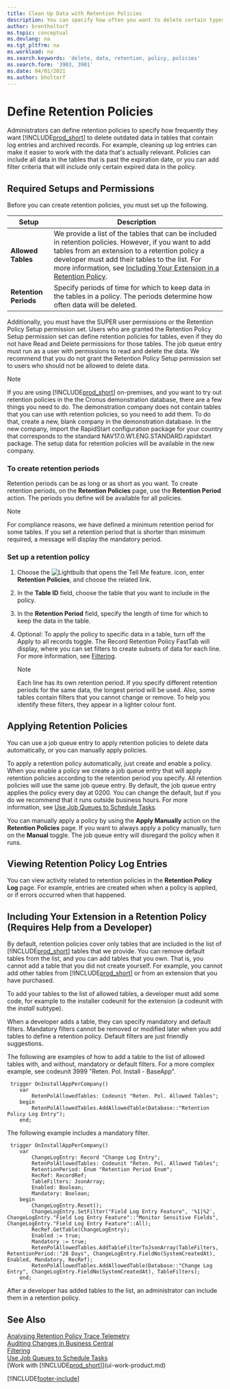 ```yaml
---
title: Clean Up Data with Retention Policies
description: You can specify how often you want to delete certain types of data.
author: brentholtorf
ms.topic: conceptual
ms.devlang: na
ms.tgt_pltfrm: na
ms.workload: na
ms.search.keywords: 'delete, data, retention, policy, policies'
ms.search.form: '3903, 3901'
ms.date: 04/01/2021
ms.author: bholtorf
---
```

# <a name="define-retention-policies"></a><a name="define-retention-policies"></a><a name="define-retention-policies"></a>Define Retention Policies
Administrators can define retention policies to specify how frequently they want [!INCLUDE[prod_short](includes/prod_short.md)] to delete outdated data in tables that contain log entries and archived records. For example, cleaning up log entries can make it easier to work with the data that's actually relevant. Policies can include all data in the tables that is past the expiration date, or you can add filter criteria that will include only certain expired data in the policy. 

## <a name="required-setups-and-permissions"></a><a name="required-setups-and-permissions"></a><a name="required-setups-and-permissions"></a>Required Setups and Permissions
Before you can create retention policies, you must set up the following.

|Setup  |Description  |
|---------|---------|
|**Allowed Tables**     |We provide a list of the tables that can be included in retention policies. However, if you want to add tables from an extension to a retention policy a developer must add their tables to the list. For more information, see [Including Your Extension in a Retention Policy](admin-data-retention-policies.md#including-your-extension-in-a-retention-policy-requires-help-from-a-developer).          |
|**Retention Periods**     |Specify periods of time for which to keep data in the tables in a policy. The periods determine how often data will be deleted.         |

Additionally, you must have the SUPER user permissions or the Retention Policy Setup permission set. Users who are granted the Retention Policy Setup permission set can define retention policies for tables, even if they do not have Read and Delete permissions for those tables. The job queue entry must run as a user with permissions to read and delete the data. We recommend that you do not grant the Retention Policy Setup permission set to users who should not be allowed to delete data.

> [!NOTE]
> If you are using [!INCLUDE[prod_short](includes/prod_short.md)] on-premises, and you want to try out retention policies in the the Cronus demonstration database, there are a few things you need to do. The demonstration company does not contain tables that you can use with retention policies, so you need to add them. To do that, create a new, blank company in the demonstration database. In the new company, import the RapidStart configuration package for your country that corresponds to the standard NAV17.0.W1.ENG.STANDARD.rapidstart package. The setup data for retention policies will be available in the new company.

### <a name="to-create-retention-periods"></a><a name="to-create-retention-periods"></a><a name="to-create-retention-periods"></a>To create retention periods
Retention periods can be as long or as short as you want. To create retention periods, on the **Retention Policies** page, use the **Retention Period** action. The periods you define will be available for all policies.

> [!NOTE]
> For compliance reasons, we have defined a minimum retention period for some tables. If you set a retention period that is shorter than minimum required, a message will display the mandatory period.

### <a name="set-up-a-retention-policy"></a><a name="set-up-a-retention-policy"></a><a name="set-up-a-retention-policy"></a>Set up a retention policy
1. Choose the ![Lightbulb that opens the Tell Me feature.](media/ui-search/search_small.png "Tell me what you want to do") icon, enter **Retention Policies**, and choose the related link.
2. In the **Table ID** field, choose the table that you want to include in the policy.
3. In the **Retention Period** field, specify the length of time for which to keep the data in the table.
4. Optional: To apply the policy to specific data in a table, turn off the Apply to all records toggle. The Record Retention Policy FastTab will display, where you can set filters to create subsets of data for each line. For more information, see [Filtering](ui-enter-criteria-filters.md#filtering).

   > [!NOTE]
   > Each line has its own retention period. If you specify different retention periods for the same data, the longest period will be used. Also, some tables contain filters that you cannot change or remove. To help you identify these filters, they appear in a lighter colour font.

## <a name="applying-retention-policies"></a><a name="applying-retention-policies"></a><a name="applying-retention-policies"></a>Applying Retention Policies
You can use a job queue entry to apply retention policies to delete data automatically, or you can manually apply policies.

To apply a retention policy automatically, just create and enable a policy. When you enable a policy we create a job queue entry that will apply retention policies according to the retention period you specify. All retention policies will use the same job queue entry. By default, the job queue entry applies the policy every day at 0200. You can change the default, but if you do we recommend that it runs outside business hours. For more information, see [Use Job Queues to Schedule Tasks](admin-job-queues-schedule-tasks.md). 

You can manually apply a policy by using the **Apply Manually** action on the **Retention Policies** page. If you want to always apply a policy manually, turn on the **Manual** toggle. The job queue entry will disregard the policy when it runs.

## <a name="viewing-retention-policy-log-entries"></a><a name="viewing-retention-policy-log-entries"></a><a name="viewing-retention-policy-log-entries"></a>Viewing Retention Policy Log Entries
You can view activity related to retention policies in the **Retention Policy Log** page. For example, entries are created when when a policy is applied, or if errors occurred when that happened. 

## <a name="including-your-extension-in-a-retention-policy-requires-help-from-a-developer"></a><a name="including-your-extension-in-a-retention-policy-requires-help-from-a-developer"></a><a name="including-your-extension-in-a-retention-policy-requires-help-from-a-developer"></a>Including Your Extension in a Retention Policy (Requires Help from a Developer)
By default, retention policies cover only tables that are included in the list of [!INCLUDE[prod_short](includes/prod_short.md)] tables that we provide. You can remove default tables from the list, and you can add tables that you own. That is, you cannot add a table that you did not create yourself. For example, you cannot add other tables from [!INCLUDE[prod_short](includes/prod_short.md)] or from an extension that you have purchased.

To add your tables to the list of allowed tables, a developer must add some code, for example to the installer codeunit for the extension (a codeunit with the *install* subtype). 

When a developer adds a table, they can specify mandatory and default filters. Mandatory filters cannot be removed or modified later when you add tables to define a retention policy. Default filters are just friendly suggestions.

The following are examples of how to add a table to the list of allowed tables with, and without, mandatory or default filters. For a more complex example, see codeunit 3999 "Reten. Pol. Install - BaseApp". 

```al
 trigger OnInstallAppPerCompany()
    var
        RetenPolAllowedTables: Codeunit "Reten. Pol. Allowed Tables";
    begin
        RetenPolAllowedTables.AddAllowedTable(Database::"Retention Policy Log Entry");
    end;
```

The following example includes a mandatory filter.

```al
 trigger OnInstallAppPerCompany()
    var
        ChangeLogEntry: Record "Change Log Entry";
        RetenPolAllowedTables: Codeunit "Reten. Pol. Allowed Tables";
        RetentionPeriod: Enum "Retention Period Enum";
        RecRef: RecordRef;
        TableFilters: JsonArray;
        Enabled: Boolean;
        Mandatory: Boolean;
    begin
        ChangeLogEntry.Reset();
        ChangeLogEntry.SetFilter("Field Log Entry Feature", '%1|%2', ChangeLogEntry."Field Log Entry Feature"::"Monitor Sensitive Fields", ChangeLogEntry."Field Log Entry Feature"::All);
        RecRef.GetTable(ChangeLogEntry);
        Enabled := true;
        Mandatory := true;
        RetenPolAllowedTables.AddTableFilterToJsonArray(TableFilters, RetentionPeriod::"28 Days", ChangeLogEntry.FieldNo(SystemCreatedAt), Enabled, Mandatory, RecRef);
        RetenPolAllowedTables.AddAllowedTable(Database::"Change Log Entry", ChangeLogEntry.FieldNo(SystemCreatedAt), TableFilters);
    end;
```

After a developer has added tables to the list, an administrator can include them in a retention policy. 

## <a name="see-also"></a><a name="see-also"></a><a name="see-also"></a>See Also

[Analysing Retention Policy Trace Telemetry](/dynamics365/business-central/dev-itpro/administration/telemetry-retention-policy-trace)  
[Auditing Changes in Business Central](across-log-changes.md)  
[Filtering](ui-enter-criteria-filters.md#filtering)  
[Use Job Queues to Schedule Tasks](admin-job-queues-schedule-tasks.md)  
[Work with [!INCLUDE[prod_short](includes/prod_short.md)]](ui-work-product.md)  

[!INCLUDE[footer-include](includes/footer-banner.md)]

